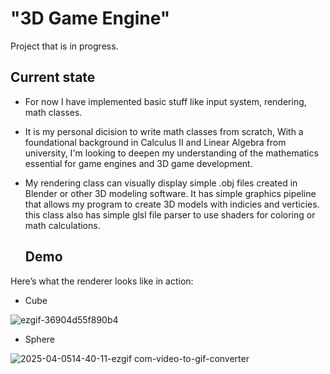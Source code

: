 # "3D Game Engine"

Project that is in progress.

## Current state

- For now I have implemented basic stuff like input system, rendering, math classes.  
- It is my personal dicision to write math classes from scratch, With a foundational background in Calculus II and Linear Algebra from university,
  I'm looking to deepen my understanding of the mathematics essential for game engines and 3D game development. 
- My rendering class can visually display simple .obj files created in Blender or other 3D modeling software. It has simple graphics pipeline
  that allows my program to create 3D models with indicies and verticies.
  this class also has simple glsl file parser to use shaders for coloring or math calculations.


  ## Demo

Here’s what the renderer looks like in action:
- Cube
  
![ezgif-36904d55f890b4](https://github.com/user-attachments/assets/ef577ce1-3e7b-4ea1-a0ee-96226bc018e3)


- Sphere
  
![2025-04-0514-40-11-ezgif com-video-to-gif-converter](https://github.com/user-attachments/assets/1a0d2b31-14bc-44bc-98c8-ca1120855376)
